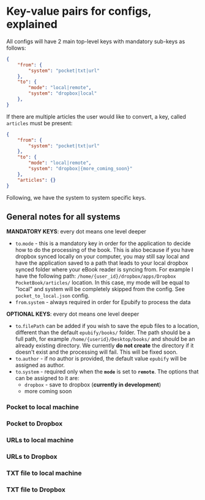 # Key-value pairs for configs, explained
All configs will have 2 main top-level keys with mandatory sub-keys as follows:

```json
{
    "from": {
        "system": "pocket|txt|url"
    },
    "to": {
        "mode": "local|remote",
        "system": "dropbox|local"
    },
}
```

If there are multiple articles the user would like to convert, a key, called `articles` must be present:
```json
{
    "from": {
        "system": "pocket|txt|url"
    },
    "to": {
        "mode": "local|remote",
        "system": "dropbox|{more_coming_soon}"
    },
    "articles": {}
}
```

Following, we have the system to system specific keys.

## General notes for all systems

__MANDATORY KEYS__: every dot means one level deeper
- `to`.`mode` - this is a mandatory key in order for the application to decide how to do the processing of the book.
This is also because if you have dropbox synced locally on your computer, you may still say local and have the application
saved to a path that leads to your local dropbox synced folder where your eBook reader is syncing from.
For example I have the following path: `/home/{user_id}/dropbox/apps/Dropbox PocketBook/articles/` location.
In this case, my mode will be equal to "local" and system will be completely skipped from the config.
See `pocket_to_local.json` config.
- `from`.`system` - always required in order for Epubify to process the data


__OPTIONAL KEYS__: every dot means one level deeper
- `to`.`filePath` can be added if you wish to save the epub files to a location,
different than the default `epubify/books/` folder. The path should be a full path, for example `/home/{userid}/Desktop/books/`
and should be an already existing directory. We currently __do not create__ the directory if it doesn't exist and the
processing will fail. This will be fixed soon.
- `to`.`author` - if no author is provided, the default value `epubify` will be assigned as author.
- `to`.`system` - required only when the __`mode`__ is set to __`remote`__. The options that can be assigned to it are:
    - `dropbox` - save to dropbox (__currently in development__)
    - more coming soon

### Pocket to local machine


### Pocket to Dropbox


### URLs to local machine


### URLs to Dropbox


### TXT file to local machine


### TXT file to Dropbox